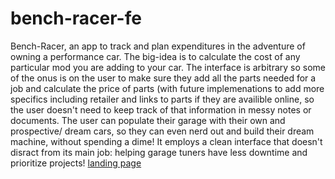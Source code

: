 # bench-racer-fe

Bench-Racer, an app to track and plan expenditures in the adventure of owning a performance car. The big-idea is to calculate the cost of any particular mod you are adding to your car. The interface is arbitrary so some of the onus is on the user to make sure they add all the parts needed for a job and calculate the price of parts (with future implemenations to add more specifics including retailer and links to parts if they are availible online, so the user doesn't need to keep track of that information in messy notes or documents. The user can populate their garage with their own and prospective/ dream cars, so they can even nerd out and build their dream machine, without spending a dime! It employs a clean interface that doesn't disract from its main job: helping garage tuners have less downtime and prioritize projects!
[landing page](https://s19.postimg.cc/7tf8ufzub/bench-racer-demo-img.png)
